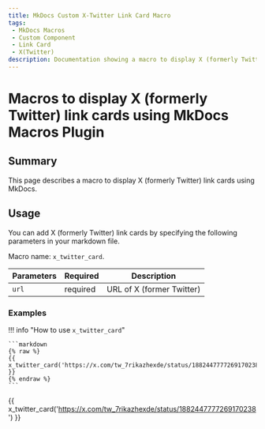 ```yaml
---
title: MkDocs Custom X-Twitter Link Card Macro
tags:
 - MkDocs Macros
 - Custom Component
 - Link Card
 - X(Twitter)
description: Documentation showing a macro to display X (formerly Twitter) link cards using the MkDocs Macros Plugin.
---
```


# Macros to display X (formerly Twitter) link cards using MkDocs Macros Plugin

## Summary

This page describes a macro to display X (formerly Twitter) link cards using MkDocs.

## Usage

You can add X (formerly Twitter) link cards by specifying the following parameters in your markdown file.

Macro name: `x_twitter_card`.

| Parameters | Required | Description |
|-----------|------|------|
| `url` | required | URL of X (former Twitter) |

### Examples

!!! info "How to use `x_twitter_card`"

    ```markdown
    {% raw %}
    {{ x_twitter_card('https://x.com/tw_7rikazhexde/status/1882447777269170238') }}
    {% endraw %}
    ```

{{ x_twitter_card('https://x.com/tw_7rikazhexde/status/1882447777269170238') }}
